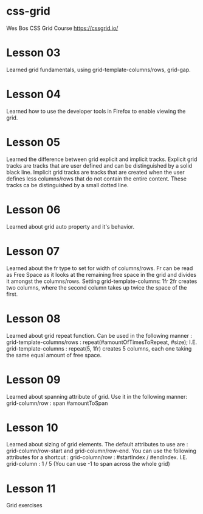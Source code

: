 # css-grid
Wes Bos CSS Grid Course
https://cssgrid.io/

# Lesson 03
Learned grid fundamentals, using grid-template-columns/rows, grid-gap.

# Lesson 04
Learned how to use the developer tools in Firefox to enable viewing the grid.

# Lesson 05
Learned the difference between grid explicit and implicit tracks. 
Explicit grid tracks are tracks that are user defined and can be distinguished by a solid black line.
Implicit grid tracks are tracks that are created when the user defines less columns/rows that do not contain the entire content. These tracks ca be distinguished by a small dotted line.

# Lesson 06
Learned about grid auto property and it's behavior.

# Lesson 07
Learned about the fr type to set for width of columns/rows. Fr can be read as Free Space as it looks at the remaining free space in the grid and divides it amongst the columns/rows. Setting grid-template-columns: 1fr 2fr creates two columns, where the second column takes up twice the space of the first.

# Lesson 08
Learned about grid repeat function. Can be used in the following manner : grid-template-columns/rows : repeat(#amountOfTimesToRepeat, #size);
I.E. grid-template-columns : repeat(5, 1fr) creates 5 columns, each one taking the same equal amount of free space.

# Lesson 09
Learned about spanning attribute of grid. Use it in the following manner: grid-column/row : span #amountToSpan

# Lesson 10
Learned about sizing of grid elements. The default attributes to use are : grid-column/row-start and grid-column/row-end. You can use the following attributes for a shortcut : grid-column/row : #startIndex / #endIndex. I.E. grid-column : 1 / 5 (You can use -1 to span across the whole grid)

# Lesson 11
Grid exercises